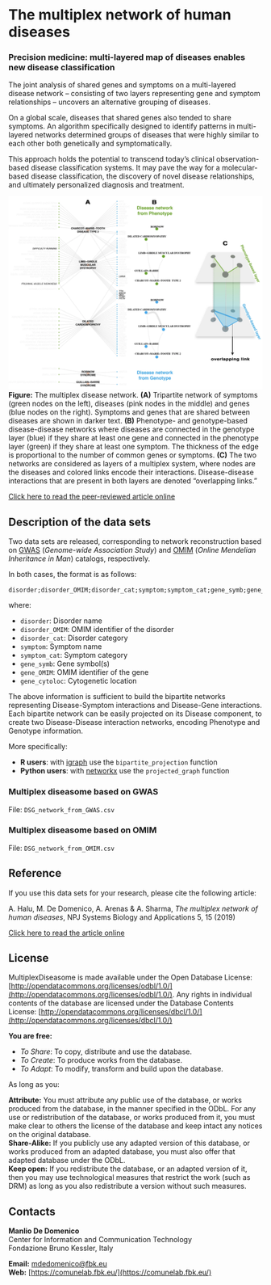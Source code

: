 # The multiplex network of human diseases

### Precision medicine: multi-layered map of diseases enables new disease classification

The joint analysis of shared genes and symptoms on a multi-layered disease network – consisting of two layers representing gene and symptom relationships – uncovers an alternative grouping of diseases. 

On a global scale, diseases that shared genes also tended to share symptoms. An algorithm specifically designed to identify patterns in multi-layered networks determined groups of diseases that were highly similar to each other both genetically and symptomatically. 

This approach holds the potential to transcend today’s clinical observation-based disease classification systems. It may pave the way for a molecular-based disease classification, the discovery of novel disease relationships, and ultimately personalized diagnosis and treatment.

![Image of Yaktocat](figure.png)
**Figure:** The multiplex disease network. **(A)** Tripartite network of symptoms (green nodes on the left), diseases (pink nodes in the middle) and genes (blue nodes on the right). Symptoms and genes that are shared between diseases are shown in darker text. **(B)** Phenotype- and genotype-based disease-disease networks where diseases are connected in the genotype layer (blue) if they share at least one gene and connected in the phenotype layer (green) if they share at least one symptom. The thickness of the edge is proportional to the number of common genes or symptoms. **(C)** The two networks are considered as layers of a multiplex system, where nodes are the diseases and colored links encode their interactions. Disease-disease interactions that are present in both layers are denoted “overlapping links.”

[Click here to read the peer-reviewed article online](https://www.nature.com/articles/s41540-019-0092-5)


## Description of the data sets

Two data sets are released, corresponding to network reconstruction based on [GWAS](https://www.ebi.ac.uk/gwas/) (*Genome-wide Association Study*) and [OMIM](https://www.omim.org/) (*Online Mendelian Inheritance in Man*) catalogs, respectively.

In both cases, the format is as follows: 

	disorder;disorder_OMIM;disorder_cat;symptom;symptom_cat;gene_symb;gene_OMIM;gene_cytoloc
	
where:

* `disorder`: Disorder name
* `disorder_OMIM`: OMIM identifier of the disorder
* `disorder_cat`: Disorder category
* `symptom`: Symptom name
* `symptom_cat`: Symptom category
* `gene_symb`: Gene symbol(s)
* `gene_OMIM`: OMIM identifier of the gene
* `gene_cytoloc`: Cytogenetic location

The above information is sufficient to build the bipartite networks representing Disease-Symptom interactions and Disease-Gene interactions. Each bipartite network can be easily projected on its Disease component, to create two Disease-Disease interaction networks, encoding Phenotype and Genotype information.

More specifically: 

* **R users**: with [igraph](https://www.rdocumentation.org/packages/igraph/) use the `bipartite_projection` function
* **Python users**: with [networkx](https://networkx.github.io/documentation/latest/index.html) use the `projected_graph` function

### Multiplex diseasome based on GWAS

File: `DSG_network_from_GWAS.csv`

### Multiplex diseasome based on OMIM

File: `DSG_network_from_OMIM.csv`

## Reference

If you use this data sets for your research, please cite the following article:


A. Halu, M. De Domenico, A. Arenas & A. Sharma, *The multiplex network of human diseases*, NPJ Systems Biology and Applications 5, 15 (2019)

[Click here to read the article online](https://www.nature.com/articles/s41540-019-0092-5)

## License

MultiplexDiseasome is made available under the Open Database License: [http://opendatacommons.org/licenses/odbl/1.0/](http://opendatacommons.org/licenses/odbl/1.0/). Any rights in individual contents of the database are licensed under the Database Contents License: [http://opendatacommons.org/licenses/dbcl/1.0/](http://opendatacommons.org/licenses/dbcl/1.0/)

**You are free:**

* *To Share*: To copy, distribute and use the database.
* *To Create*: To produce works from the database.
* *To Adapt*: To modify, transform and build upon the database.

As long as you:

**Attribute:** You must attribute any public use of the database, or works produced from the database, in the manner specified in the ODbL. For any use or redistribution of the database, or works produced from it, you must make clear to others the license of the database and keep intact any notices on the original database.  
**Share-Alike:** If you publicly use any adapted version of this database, or works produced from an adapted database, you must also offer that adapted database under the ODbL.  
**Keep open:** If you redistribute the database, or an adapted version of it, then you may use technological measures that restrict the work (such as DRM) as long as you also redistribute a version without such measures.




## Contacts

**Manlio De Domenico**  
Center for Information and Communication Technology  
Fondazione Bruno Kessler, Italy

**Email:** [mdedomenico@fbk.eu](mailto:mdedomenico@fbk.eu?subject=[GitHub]%20Multiplex%20Human%20Diseasome)  
**Web:** [https://comunelab.fbk.eu/](https://comunelab.fbk.eu/)
